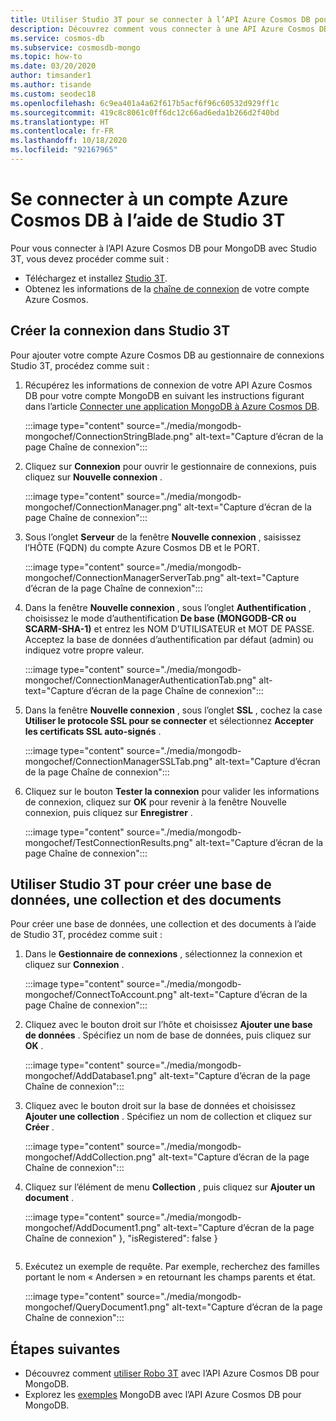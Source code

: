 ```yaml
---
title: Utiliser Studio 3T pour se connecter à l’API Azure Cosmos DB pour MongoDB
description: Découvrez comment vous connecter à une API Azure Cosmos DB pour MongoDB à l’aide de Studio 3T.
ms.service: cosmos-db
ms.subservice: cosmosdb-mongo
ms.topic: how-to
ms.date: 03/20/2020
author: timsander1
ms.author: tisande
ms.custom: seodec18
ms.openlocfilehash: 6c9ea401a4a62f617b5acf6f96c60532d929ff1c
ms.sourcegitcommit: 419c8c8061c0ff6dc12c66ad6eda1b266d2f40bd
ms.translationtype: HT
ms.contentlocale: fr-FR
ms.lasthandoff: 10/18/2020
ms.locfileid: "92167965"
---
```

# <a name="connect-to-an-azure-cosmos-account-using-studio-3t"></a>Se connecter à un compte Azure Cosmos DB à l’aide de Studio 3T

Pour vous connecter à l’API Azure Cosmos DB pour MongoDB avec Studio 3T, vous devez procéder comme suit :

* Téléchargez et installez [Studio 3T](https://studio3t.com/).
* Obtenez les informations de la [chaîne de connexion](connect-mongodb-account.md) de votre compte Azure Cosmos.

## <a name="create-the-connection-in-studio-3t"></a>Créer la connexion dans Studio 3T

Pour ajouter votre compte Azure Cosmos DB au gestionnaire de connexions Studio 3T, procédez comme suit :

1. Récupérez les informations de connexion de votre API Azure Cosmos DB pour votre compte MongoDB en suivant les instructions figurant dans l’article [Connecter une application MongoDB à Azure Cosmos DB](connect-mongodb-account.md).

    :::image type="content" source="./media/mongodb-mongochef/ConnectionStringBlade.png" alt-text="Capture d’écran de la page Chaîne de connexion":::

2. Cliquez sur **Connexion** pour ouvrir le gestionnaire de connexions, puis cliquez sur **Nouvelle connexion** .

    :::image type="content" source="./media/mongodb-mongochef/ConnectionManager.png" alt-text="Capture d’écran de la page Chaîne de connexion":::
3. Sous l’onglet **Serveur** de la fenêtre **Nouvelle connexion** , saisissez l’HÔTE (FQDN) du compte Azure Cosmos DB et le PORT.

    :::image type="content" source="./media/mongodb-mongochef/ConnectionManagerServerTab.png" alt-text="Capture d’écran de la page Chaîne de connexion":::
4. Dans la fenêtre **Nouvelle connexion** , sous l’onglet **Authentification** , choisissez le mode d’authentification **De base (MONGODB-CR ou SCARM-SHA-1)** et entrez les NOM D’UTILISATEUR et MOT DE PASSE.  Acceptez la base de données d’authentification par défaut (admin) ou indiquez votre propre valeur.

    :::image type="content" source="./media/mongodb-mongochef/ConnectionManagerAuthenticationTab.png" alt-text="Capture d’écran de la page Chaîne de connexion":::
5. Dans la fenêtre **Nouvelle connexion** , sous l’onglet **SSL** , cochez la case **Utiliser le protocole SSL pour se connecter** et sélectionnez **Accepter les certificats SSL auto-signés** .

    :::image type="content" source="./media/mongodb-mongochef/ConnectionManagerSSLTab.png" alt-text="Capture d’écran de la page Chaîne de connexion":::
6. Cliquez sur le bouton **Tester la connexion** pour valider les informations de connexion, cliquez sur **OK** pour revenir à la fenêtre Nouvelle connexion, puis cliquez sur **Enregistrer** .

    :::image type="content" source="./media/mongodb-mongochef/TestConnectionResults.png" alt-text="Capture d’écran de la page Chaîne de connexion":::

## <a name="use-studio-3t-to-create-a-database-collection-and-documents"></a>Utiliser Studio 3T pour créer une base de données, une collection et des documents
Pour créer une base de données, une collection et des documents à l’aide de Studio 3T, procédez comme suit :

1. Dans le **Gestionnaire de connexions** , sélectionnez la connexion et cliquez sur **Connexion** .

    :::image type="content" source="./media/mongodb-mongochef/ConnectToAccount.png" alt-text="Capture d’écran de la page Chaîne de connexion":::
2. Cliquez avec le bouton droit sur l’hôte et choisissez **Ajouter une base de données** .  Spécifiez un nom de base de données, puis cliquez sur **OK** .

    :::image type="content" source="./media/mongodb-mongochef/AddDatabase1.png" alt-text="Capture d’écran de la page Chaîne de connexion":::
3. Cliquez avec le bouton droit sur la base de données et choisissez **Ajouter une collection** .  Spécifiez un nom de collection et cliquez sur **Créer** .

    :::image type="content" source="./media/mongodb-mongochef/AddCollection.png" alt-text="Capture d’écran de la page Chaîne de connexion":::
4. Cliquez sur l’élément de menu **Collection** , puis cliquez sur **Ajouter un document** .

    :::image type="content" source="./media/mongodb-mongochef/AddDocument1.png" alt-text="Capture d’écran de la page Chaîne de connexion" },
        "isRegistered": false
    }
    ```

7. Exécutez un exemple de requête. Par exemple, recherchez des familles portant le nom « Andersen » en retournant les champs parents et état.

    :::image type="content" source="./media/mongodb-mongochef/QueryDocument1.png" alt-text="Capture d’écran de la page Chaîne de connexion":::

## <a name="next-steps"></a>Étapes suivantes

- Découvrez comment [utiliser Robo 3T](mongodb-robomongo.md) avec l’API Azure Cosmos DB pour MongoDB.
- Explorez les [exemples](mongodb-samples.md) MongoDB avec l’API Azure Cosmos DB pour MongoDB.
